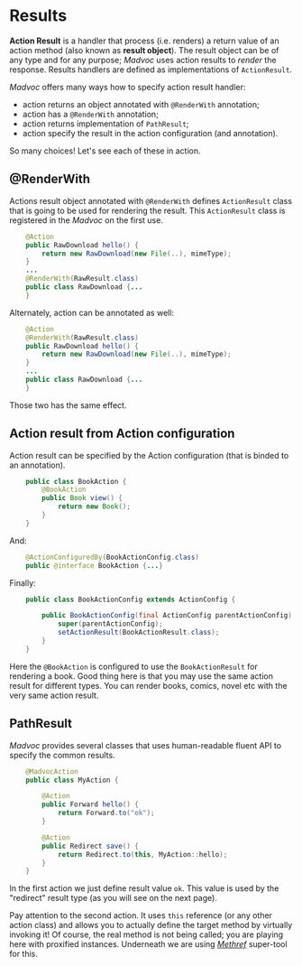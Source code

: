 # Results

**Action Result** is a handler that process (i.e. renders) a return value of an action method (also known as **result object**). The result object can be of any type and for any purpose; *Madvoc* uses action results to _render_ the response. Results handlers are defined as implementations of `ActionResult`.

*Madvoc* offers many ways how to specify action result handler:

+ action returns an object annotated with `@RenderWith` annotation;
+ action has a `@RenderWith` annotation;
+ action returns implementation of `PathResult`;
+ action specify the result in the action configuration (and annotation).

So many choices! Let's see each of these in action.


## @RenderWith

Actions result object annotated with `@RenderWith` defines `ActionResult` class that is going to be used for rendering the result. This `ActionResult` class is registered in the *Madvoc* on the first use.

~~~~~ java
    @Action
    public RawDownload hello() {
        return new RawDownload(new File(..), mimeType);
    }
    ...
    @RenderWith(RawResult.class)
    public class RawDownload {...
    }
~~~~~

Alternately, action can be annotated as well:

~~~~~ java
    @Action
    @RenderWith(RawResult.class)
    public RawDownload hello() {
        return new RawDownload(new File(..), mimeType);
    }
    ...
    public class RawDownload {...
    }
~~~~~

Those two has the same effect.

## Action result from Action configuration

Action result can be specified by the Action configuration (that is binded to an annotation).

~~~~~ java
    public class BookAction {
        @BookAction
        public Book view() {
            return new Book();
        }
    }
~~~~~

And:

~~~~~ java
    @ActionConfiguredBy(BookActionConfig.class)
    public @interface BookAction {...}
~~~~~

Finally:

~~~~~ java
    public class BookActionConfig extends ActionConfig {

        public BookActionConfig(final ActionConfig parentActionConfig) {
            super(parentActionConfig);
            setActionResult(BookActionResult.class);
        }
    }
~~~~~


Here the `@BookAction` is configured to use the `BookActionResult` for rendering a book. Good thing here is that you may use the same action result for different types. You can render books, comics, novel etc with the very same action result.

## PathResult

*Madvoc* provides several classes that uses human-readable fluent API to specify the common results.

~~~~ java
    @MadvocAction
    public class MyAction {

        @Action
        public Forward hello() {
            return Forward.to("ok");
        }

        @Action
        public Redirect save() {
            return Redirect.to(this, MyAction::hello);
        }
    }
~~~~~

In the first action we just define result value `ok`. This value is used by the "redirect" result type (as you will see on the next page).

Pay attention to the second action. It uses `this` reference (or any other action class) and allows you to actually define the target method by virtually invoking it! Of course, the real method is not being called; you are playing here with proxified instances. Underneath we are using [*Methref*](/util/methref.html) super-tool for this.

